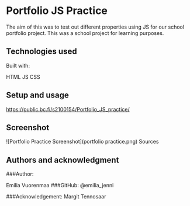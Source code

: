 # Portfolio JS Practice

The aim of this was to test out different properties using JS for our school portfolio project.
This was a school project for learning purposes.

## Technologies used

Built with:

HTML
JS
CSS

## Setup and usage

https://public.bc.fi/s2100154/Portfolio_JS_practice/

## Screenshot

![Portfolio Practice Screenshot](portfolio practice.png)
Sources

## Authors and acknowledgment

###Author:

Emilia Vuorenmaa
###GitHub: @emilia_jenni

###Acknowledgement:
Margit Tennosaar
